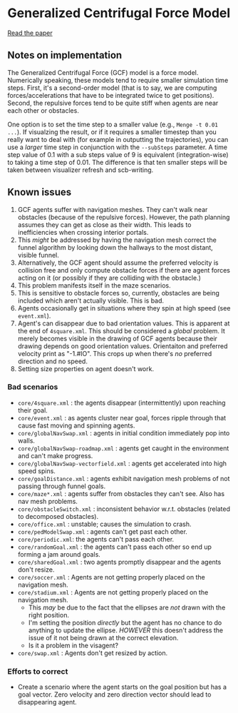 # Generalized Centrifugal Force Model

[Read the paper](https://arxiv.org/pdf/1008.4297.pdf)

## Notes on implementation

The Generalized Centrifugal Force (GCF) model is a force model.  Numerically speaking, these models
tend to require smaller simulation time steps.  First, it's a second-order model (that is to say,
we are computing forces/accelerations that have to be integrated twice to get positions). Second,
the repulsive forces tend to be quite stiff when agents are near each other or obstacles.

One option is to set the time step to a smaller value (e.g., `Menge -t 0.01 ...`).  If visualzing
the result, or if it requires a smaller timestep than you really want to deal with (for example
in outputting the trajectories), you can use a *larger* time step in conjunction with the
`--subSteps` parameter.  A time step value of 0.1 with a sub steps value of 9 is equivalent
(integration-wise) to taking a time step of 0.01.  The difference is that ten smaller steps will
be taken between visualizer refresh and scb-writing.

## Known issues

1. GCF agents suffer with navigation meshes.  They can't walk near obstacles (because of the 
   repulsive forces).  However, the path planning assumes they can get as close as their width. This
   leads to inefficiencies when crossing interior portals.
  1. This *might* be addressed by having the navigation mesh correct the funnel algorithm by 
	looking down the hallways to the most distant, visible funnel.
  2. Alternatively, the GCF agent should assume the preferred velocity is collision free and only
	   compute obstacle forces if there are agent forces acting on it (or possibly if they are
	   colliding with the obstacle.)
  3. This problem manifests itself in the maze scenarios.
2. This is sensitive to obstacle forces so, currently, obstacles are being included which aren't
   actually visible.  This is bad.
3. Agents occasionally get in situations where they spin at high speed (see `event.xml`).
4. Agent's can disappear due to bad orientation values.  This is apparent at the end of `4square.xml`.
   This should be considered a *global* problem.  It merely becomes visible in the drawing of GCF
   agents because their drawing depends on good orientation values.  Orientaiton and preferred
   velocity print as "-1.#IO".  This crops up when there's *no* preferred direction and no speed.
5. Setting size properties on agent doesn't work.
   
### Bad scenarios
	
- `core/4square.xml` : the agents disappear (intermittently) upon reaching their goal.
- `core/event.xml` : as agents cluster near goal, forces ripple through that cause fast moving
	and spinning agents.
- `core/globalNavSwap.xml` : agents in initial condition immediately pop into walls.
- `core/globalNavSwap-roadmap.xml` : agents get caught in the environment and can't make progress.
- `core/globalNavSwap-vectorfield.xml` : agents get accelerated into high speed spins.
- `core/goalDistance.xml` : agents exhibit navigation mesh problems of not passing through funnel
	goals.
- `core/maze*.xml` : agents suffer from obstacles they can't see.  Also has nav mesh problems.
- `core/obstacleSwitch.xml` : inconsistent behavior w.r.t. obstacles (related to decomposed
	obstacles).
- `core/office.xml` : unstable; causes the simulation to crash.
- `core/pedModelSwap.xml` : agents can't get past each other.
- `core/periodic.xml`: the agents can't pass each other.
- `core/randomGoal.xml` : the agents can't pass each other so end up forming a jam around goals.
- `core/sharedGoal.xml` : two agents promptly disappear and the agents don't resize.
- `core/soccer.xml` : Agents are not getting properly placed on the navigation mesh.
- `core/stadium.xml` : Agents are not getting properly placed on the navigation mesh.
  - This *may* be due to the fact that the ellipses are *not* drawn with the right position.
  - I'm setting the position *directly* but the agent has no chance to do anything to update the
	ellipse.  *HOWEVER* this doesn't address the issue of it not being drawn at the correct elevation.
  - Is it a problem in the visagent?
- `core/swap.xml` : Agents don't get resized by action.

### Efforts to correct
- Create a scenario where the agent starts on the goal position but has a goal vector.  Zero velocity
  and zero direction vector should lead to disappearing agent.
	